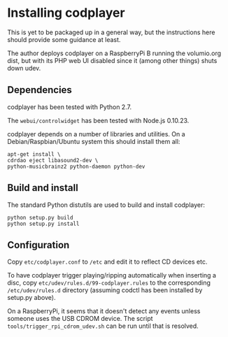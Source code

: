Installing codplayer
====================

This is yet to be packaged up in a general way, but the instructions
here should provide some guidance at least.

The author deploys codplayer on a RaspberryPi B running the
volumio.org dist, but with its PHP web UI disabled since it (among
other things) shuts down udev.


Dependencies
------------

codplayer has been tested with Python 2.7.  

The `webui/controlwidget` has been tested with Node.js 0.10.23.

codplayer depends on a number of libraries and utilities.  On a
Debian/Raspbian/Ubuntu system this should install them all:

    apt-get install \
    cdrdao eject libasound2-dev \
    python-musicbrainz2 python-daemon python-dev 


Build and install
-----------------

The standard Python distutils are used to build and install codplayer:

    python setup.py build
    python setup.py install


Configuration
-------------

Copy `etc/codplayer.conf` to `/etc` and edit it to reflect CD devices
etc.

To have codplayer trigger playing/ripping automatically when inserting
a disc, copy `etc/udev/rules.d/99-codplayer.rules` to the
corresponding `/etc/udev/rules.d` directory (assuming codctl has been
installed by setup.py above).

On a RaspberryPi, it seems that it doesn't detect any events unless
someone uses the USB CDROM device.  The script
`tools/trigger_rpi_cdrom_udev.sh` can be run until that is resolved.

